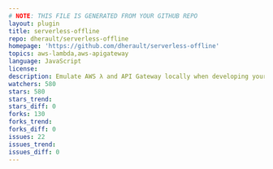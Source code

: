 ```yaml
---
# NOTE: THIS FILE IS GENERATED FROM YOUR GITHUB REPO
layout: plugin
title: serverless-offline
repo: dherault/serverless-offline
homepage: 'https://github.com/dherault/serverless-offline'
topics: aws-lambda,aws-apigateway
language: JavaScript
license: 
description: Emulate AWS λ and API Gateway locally when developing your Serverless project
watchers: 580
stars: 580
stars_trend: 
stars_diff: 0
forks: 130
forks_trend: 
forks_diff: 0
issues: 22
issues_trend: 
issues_diff: 0
---
```

